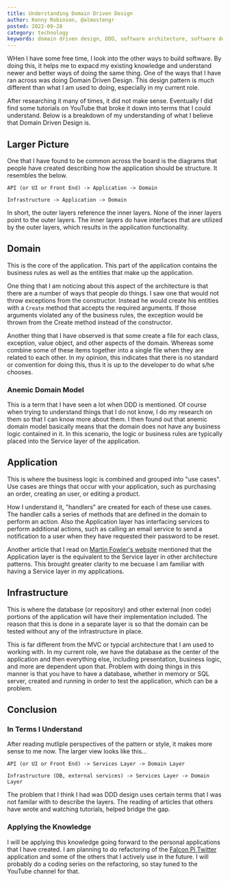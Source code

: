 ```yaml
---
title: Understanding Domain Driven Design
author: Kenny Robinson, @almostengr
posted: 2022-09-28
category: technology
keywords: domain driven design, DDD, software architecture, software design pattern, c#, programming
---
```


WHen I have some free time, I look into the other ways to build software. By doing this, it helps me to 
expacd my existing knowledge and understand newer and better ways of doing the same thing. 
One of the ways that I have ran across was doing Domain Driven Design. This design pattern is much 
different than what I am used to doing, especially in my current role.

After researching it many of times, it did not make sense. Eventually I did find some tutorials on YouTube
that broke it down into terms that I could understand. Below is a breakdown of my understanding of 
what I believe that Domain Driven Design is.

## Larger Picture

One that I have found to be common across the board is the diagrams that people have created describing
how the application should be structure. It resembles the below. 

```
API (or UI or Front End) -> Application -> Domain

Infrastructure -> Application -> Domain
```

In short, the outer layers reference the inner layers. None of the inner layers point to the outer layers. 
The inner layers do have interfaces that are utilized by the outer layers, which results in the application 
functionality.

## Domain

This is the core of the application. This part of the application contains the business rules as well 
as the entities that make up the application. 

One thing that I am noticing about this aspect of the architecture is that there are a number of ways 
that people do things. I saw one that would not throw exceptions from the constructor. Instead he would 
create his entities with a ```Create``` method that accepts the required arguments. If those arguments 
violated any of the business rules, the exception would be thrown from the Create method instead of 
the constructor. 

Another thing that I have observed is that some create a file for each class, exception, value object, 
and other aspects of the domain. Whereas some combine some of these items together into a single file 
when they are related to each other. In my opinion, this indicates that there is no standard or 
convention for doing this, thus it is up to the developer to do what s/he chooses. 

### Anemic Domain Model

This is a term that I have seen a lot when DDD is mentioned. Of course when trying to understand 
things that I do not know, I do my research on them so that I can know more about them. I then found out 
that anemic domain model basically means that the domain does not have any business logic contained in 
it. In this scenario, the logic or business rules are typically placed into the Service layer 
of the application.

## Application

This is where the business logic is combined and grouped into "use cases".  Use cases are things that 
occur with your application, such as purchasing an order, creating an user, or editing a product.

How I understand it, "handlers" are created for each of these use cases. The handler calls a series 
of methods that are defined in the domain to perform an action. Also the Application layer has interfacing
services to perform additional actions, such as calling an email service to send a notification to a 
user when they have requested their password to be reset.

Another article that I read on 
<a href="https://martinfowler.com/bliki/AnemicDomainModel.html" target="_blank">Martin Fowler's website</a>
mentioned that the Application layer is the equivalent to the Service 
layer in other architecture patterns. This brought greater clarity to me becuase I am familiar with 
having a Service layer in my applications.

## Infrastructure

This is where the database (or repository) and other external (non code) portions of the application 
will have their implementation included. The reason that this is done in a separate layer is so that 
the domain can be tested without any of the infrastructure in place.

This is far different from the MVC or typcial architecture that I am used to working with. In my current
role, we have the database as the center of the application and then everything else, including presentation, 
business logic, and more are dependent upon that. Problem with doing things in this manner is that 
you have to have a database, whether in memory or SQL server, created and running in order to test 
the application, which can be a problem. 

## Conclusion

### In Terms I Understand

After reading mutliple perspectives of the pattern or style, it makes more sense to me now. The larger
view looks like this... 

```
API (or UI or Front End) -> Services Layer -> Domain Layer

Infrastructure (DB, external services) -> Services Layer -> Domain Layer
```

The problem that I think I had was DDD design uses certain terms that I was not familar with to
describe the layers. The reading of articles that others have wrote and watching tutorials, helped 
bridge the gap.

### Applying the Knowledge

I will be applying this knowledge going forward to the personal applications that I have created. 
I am planning to do refactoring of the [Falcon Pi Twitter](/projects/falcon-pi-twitter) 
application and some of the others that I actively use in the future. I will probably do a coding 
series on the refactoring, so stay tuned to the YouTube channel for that. 
